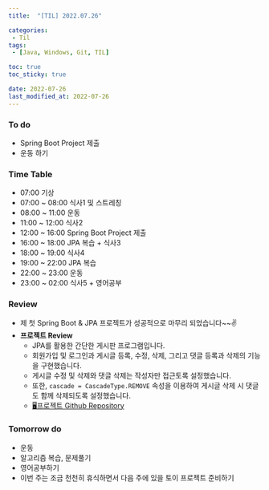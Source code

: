 ```yaml
---
title:  "[TIL] 2022.07.26"

categories:
 - Til
tags:
 - [Java, Windows, Git, TIL]

toc: true
toc_sticky: true

date: 2022-07-26
last_modified_at: 2022-07-26
---
```



### To do
- Spring Boot Project 제출
- 운동 하기


### Time Table
- 07:00 기상
- 07:00 ~ 08:00 식사1 및 스트레칭
- 08:00 ~ 11:00 운동
- 11:00 ~ 12:00 식사2 
- 12:00 ~ 16:00 Spring Boot Project 제출
- 16:00 ~ 18:00 JPA 복습 + 식사3
- 18:00 ~ 19:00 식사4
- 19:00 ~ 22:00 JPA 복습
- 22:00 ~ 23:00 운동
- 23:00 ~ 02:00 식사5 + 영어공부


### Review
- 제 첫 Spring Boot & JPA 프로젝트가 성공적으로 마무리 되었습니다~~✌️
- **프로젝트 Review**
  - JPA를 활용한 간단한 게시판 프로그램입니다.
  - 회원가입 및 로그인과 게시글 등록, 수정, 삭제, 그리고 댓글 등록과 삭제의 기능을 구현했습니다.
  - 게시글 수정 및 삭제와 댓글 삭제는 작성자만 접근토록 설정했습니다.
  - 또한, `cascade = CascadeType.REMOVE` 속성을 이용하여 게시글 삭제 시 댓글도 함께 삭제되도록 설정했습니다.
  - [🖥️프로젝트 Github Repository](https://github.com/leewg97/JPABoard)

### Tomorrow do
- 운동
- 알고리즘 복습, 문제풀기
- 영어공부하기
- 이번 주는 조금 천천히 휴식하면서 다음 주에 있을 토이 프로젝트 준비하기
